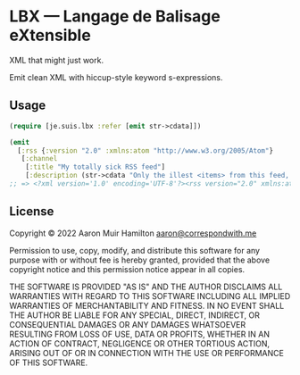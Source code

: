 # LBX — Langage de Balisage eXtensible

XML that might just work.

Emit clean XML with hiccup-style keyword s-expressions.

## Usage

```clojure
(require [je.suis.lbx :refer [emit str->cdata]])

(emit
  [:rss {:version "2.0" :xmlns:atom "http://www.w3.org/2005/Atom"}
   [:channel
    [:title "My totally sick RSS feed"]
    [:description (str->cdata "Only the illest <items> from this feed, yo. And no mess regarding this <![CDATA[CDATA thing lol]]]>")]]])
;; => <?xml version='1.0' encoding='UTF-8'?><rss version="2.0" xmlns:atom="http://www.w3.org/2005/Atom"><channel><title>My totally sick RSS feed</title><description><![CDATA[Only the illest <items> from this feed, yo. And no mess regarding this <![CDATA[CDATA thing lol]]]]]><![CDATA[>]]></description></channel></rss>
```

## License

Copyright © 2022 Aaron Muir Hamilton <aaron@correspondwith.me>

Permission to use, copy, modify, and distribute this software for any
purpose with or without fee is hereby granted, provided that the above
copyright notice and this permission notice appear in all copies.

THE SOFTWARE IS PROVIDED "AS IS" AND THE AUTHOR DISCLAIMS ALL WARRANTIES
WITH REGARD TO THIS SOFTWARE INCLUDING ALL IMPLIED WARRANTIES OF
MERCHANTABILITY AND FITNESS. IN NO EVENT SHALL THE AUTHOR BE LIABLE FOR
ANY SPECIAL, DIRECT, INDIRECT, OR CONSEQUENTIAL DAMAGES OR ANY DAMAGES
WHATSOEVER RESULTING FROM LOSS OF USE, DATA OR PROFITS, WHETHER IN AN
ACTION OF CONTRACT, NEGLIGENCE OR OTHER TORTIOUS ACTION, ARISING OUT OF
OR IN CONNECTION WITH THE USE OR PERFORMANCE OF THIS SOFTWARE.
